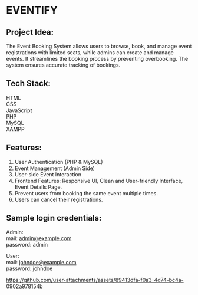 
<h1> EVENTIFY </h1>


## Project Idea:

The Event Booking System allows users to browse, book, and manage event registrations with limited seats, while admins can create and manage events. It streamlines the booking process by preventing overbooking. The system ensures accurate tracking of bookings.

## Tech Stack:


HTML\
CSS\
JavaScript\
PHP\
MySQL\
XAMPP

## Features:
1. User Authentication (PHP & MySQL)
2. Event Management (Admin Side)
3. User-side Event Interaction
4. Frontend Features: Responsive UI, Clean and User-friendly Interface, Event Details Page.
5. Prevent users from booking the same event multiple times.
6. Users can cancel their registrations.

## Sample login credentials:
Admin:\
mail: admin@example.com\
password: admin

User:\
mail: johndoe@example.com\
password: johndoe





https://github.com/user-attachments/assets/89413dfa-f0a3-4d74-bc4a-0902a978154b

